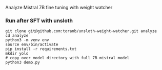 Analyze Mistral 7B fine tuning with weight watcher

### Run after SFT with unsloth

```
git clone git@github.com:toranb/unsloth-weight-watcher.git analyze
cd analyze
python3 -m venv env
source env/bin/activate
pip install -r requirements.txt
mkdir yolo
# copy over model directory with full 7B mistral model
python3 demo.py
```
